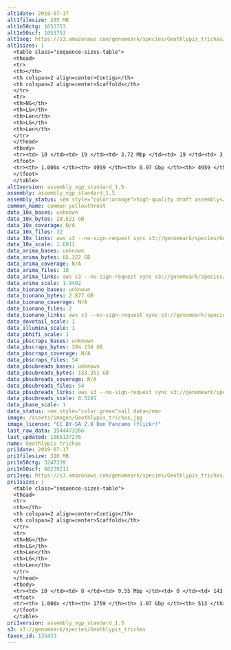 ```yaml
---
alt1date: 2019-07-17
alt1filesize: 285 MB
alt1n50ctg: 1053753
alt1n50scf: 1053753
alt1seq: https://s3.amazonaws.com/genomeark/species/Geothlypis_trichas/bGeoTri1/assembly_vgp_standard_1.5/bGeoTri1.alt.asm.20190717.fasta.gz
alt1sizes: |
  <table class="sequence-sizes-table">
  <thead>
  <tr>
  <th></th>
  <th colspan=2 align=center>Contigs</th>
  <th colspan=2 align=center>Scaffolds</th>
  </tr>
  <tr>
  <th>NG</th>
  <th>LG</th>
  <th>Len</th>
  <th>LG</th>
  <th>Len</th>
  </tr>
  </thead>
  <tbody>
  <tr><td> 10 </td><td> 19 </td><td> 3.72 Mbp </td><td> 19 </td><td> 3.72 Mbp </td></tr>  <tr><td> 20 </td><td> 51 </td><td> 2.70 Mbp </td><td> 51 </td><td> 2.70 Mbp </td></tr>  <tr><td> 30 </td><td> 93 </td><td> 1.97 Mbp </td><td> 93 </td><td> 1.97 Mbp </td></tr>  <tr><td> 40 </td><td> 152 </td><td> 1.39 Mbp </td><td> 152 </td><td> 1.39 Mbp </td></tr>  <tr style="background-color:#cccccc;"><td> 50 </td><td> 233 </td><td> 1.05 Mbp </td><td> 233 </td><td> 1.05 Mbp </td></tr>  <tr><td> 60 </td><td> 348 </td><td> 0.70 Mbp </td><td> 348 </td><td> 0.70 Mbp </td></tr>  <tr><td> 70 </td><td> 529 </td><td> 0.42 Mbp </td><td> 529 </td><td> 0.42 Mbp </td></tr>  <tr><td> 80 </td><td> 852 </td><td> 0.21 Mbp </td><td> 852 </td><td> 0.21 Mbp </td></tr>  <tr><td> 90 </td><td> 1628 </td><td> 71.66 Kbp </td><td> 1628 </td><td> 71.66 Kbp </td></tr>  <tr><td> 100 </td><td> 4958 </td><td> 564  bp </td><td> 4958 </td><td> 564  bp </td></tr>  </tbody>
  <tfoot>
  <tr><th> 1.000x </th><th> 4959 </th><th> 0.97 Gbp </th><th> 4959 </th><th> 0.97 Gbp </th></tr>
  </tfoot>
  </table>
alt1version: assembly_vgp_standard_1.5
assembly: assembly_vgp_standard_1.5
assembly_status: <em style="color:orange">high-quality draft assembly</em>
common_name: common yellowthroat
data_10x_bases: unknown
data_10x_bytes: 28.521 GB
data_10x_coverage: N/A
data_10x_files: 32
data_10x_links: aws s3 --no-sign-request sync s3://genomeark/species/Geothlypis_trichas/bGeoTri1/genomic_data/10x/ .<br>
data_10x_scale: 1.6011
data_arima_bases: unknown
data_arima_bytes: 65.322 GB
data_arima_coverage: N/A
data_arima_files: 18
data_arima_links: aws s3 --no-sign-request sync s3://genomeark/species/Geothlypis_trichas/bGeoTri1/genomic_data/arima/ .<br>
data_arima_scale: 1.9402
data_bionano_bases: unknown
data_bionano_bytes: 2.877 GB
data_bionano_coverage: N/A
data_bionano_files: 2
data_bionano_links: aws s3 --no-sign-request sync s3://genomeark/species/Geothlypis_trichas/bGeoTri1/genomic_data/bionano/ .<br>
data_dovetail_scale: 1
data_illumina_scale: 1
data_pbhifi_scale: 1
data_pbscraps_bases: unknown
data_pbscraps_bytes: 384.234 GB
data_pbscraps_coverage: N/A
data_pbscraps_files: 54
data_pbsubreads_bases: unknown
data_pbsubreads_bytes: 133.351 GB
data_pbsubreads_coverage: N/A
data_pbsubreads_files: 54
data_pbsubreads_links: aws s3 --no-sign-request sync s3://genomeark/species/Geothlypis_trichas/bGeoTri1/genomic_data/pacbio/ . --exclude "*scraps.bam* --exclude "*ccs.bam*"<br>
data_pbsubreads_scale: 0.5241
data_phase_scale: 1
data_status: <em style="color:green">all data</em>
image: /assets/images/Geothlypis_trichas.jpg
image_license: "CC BY-SA 2.0 Dan Pancamo (flickr)"
last_raw_data: 1544473266
last_updated: 1565137276
name: Geothlypis trichas
pri1date: 2019-07-17
pri1filesize: 310 MB
pri1n50ctg: 3247339
pri1n50scf: 68239211
pri1seq: https://s3.amazonaws.com/genomeark/species/Geothlypis_trichas/bGeoTri1/assembly_vgp_standard_1.5/bGeoTri1.pri.asm.20190717.fasta.gz
pri1sizes: |
  <table class="sequence-sizes-table">
  <thead>
  <tr>
  <th></th>
  <th colspan=2 align=center>Contigs</th>
  <th colspan=2 align=center>Scaffolds</th>
  </tr>
  <tr>
  <th>NG</th>
  <th>LG</th>
  <th>Len</th>
  <th>LG</th>
  <th>Len</th>
  </tr>
  </thead>
  <tbody>
  <tr><td> 10 </td><td> 8 </td><td> 9.55 Mbp </td><td> 0 </td><td> 143.27 Mbp </td></tr>  <tr><td> 20 </td><td> 20 </td><td> 8.34 Mbp </td><td> 1 </td><td> 112.37 Mbp </td></tr>  <tr><td> 30 </td><td> 35 </td><td> 6.14 Mbp </td><td> 2 </td><td> 94.71 Mbp </td></tr>  <tr><td> 40 </td><td> 54 </td><td> 4.69 Mbp </td><td> 4 </td><td> 70.71 Mbp </td></tr>  <tr style="background-color:#cccccc;"><td> 50 </td><td> 81 </td><td style="background-color:#88ff88;"> 3.25 Mbp </td><td> 5 </td><td style="background-color:#88ff88;"> 68.24 Mbp </td></tr>  <tr><td> 60 </td><td> 120 </td><td> 2.26 Mbp </td><td> 8 </td><td> 31.96 Mbp </td></tr>  <tr><td> 70 </td><td> 179 </td><td> 1.31 Mbp </td><td> 12 </td><td> 20.88 Mbp </td></tr>  <tr><td> 80 </td><td> 283 </td><td> 0.82 Mbp </td><td> 18 </td><td> 16.10 Mbp </td></tr>  <tr><td> 90 </td><td> 484 </td><td> 0.32 Mbp </td><td> 29 </td><td> 5.78 Mbp </td></tr>  <tr><td> 100 </td><td> 1758 </td><td> 813  bp </td><td> 512 </td><td> 1.63 Kbp </td></tr>  </tbody>
  <tfoot>
  <tr><th> 1.000x </th><th> 1759 </th><th> 1.07 Gbp </th><th> 513 </th><th> 1.10 Gbp </th></tr>
  </tfoot>
  </table>
pri1version: assembly_vgp_standard_1.5
s3: s3://genomeark/species/Geothlypis_trichas
taxon_id: 135433
---
```

